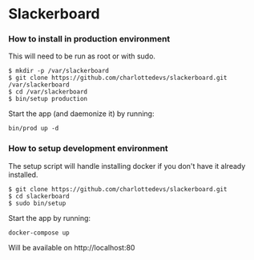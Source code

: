 # Slackerboard


### How to install in production environment

This will need to be run as root or with sudo.

```
$ mkdir -p /var/slackerboard
$ git clone https://github.com/charlottedevs/slackerboard.git /var/slackerboard
$ cd /var/slackerboard
$ bin/setup production
```

Start the app (and daemonize it) by running:

```
bin/prod up -d
```

### How to setup development environment

The setup script will handle installing docker if you don't have it already installed.

```
$ git clone https://github.com/charlottedevs/slackerboard.git
$ cd slackerboard
$ sudo bin/setup
```

Start the app by running:

```
docker-compose up
```

Will be available on http://localhost:80
